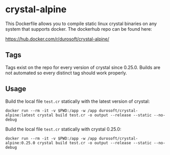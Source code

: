# crystal-alpine

This Dockerfile allows you to compile static linux crystal binaries on any system that supports docker. The dockerhub repo can be
found here:

https://hub.docker.com/r/durosoft/crystal-alpine/

## Tags

Tags exist on the repo for every version of crystal since 0.25.0. Builds are not automated so every
distinct tag should work properly.

## Usage

Build the local file `test.cr` statically with the latest version of crystal:

```
docker run --rm -it -v $PWD:/app -w /app durosoft/crystal-alpine:latest crystal build test.cr -o output --release --static --no-debug
```

Build the local file `test.cr` statically with crystal 0.25.0:

```
docker run --rm -it -v $PWD:/app -w /app durosoft/crystal-alpine:0.25.0 crystal build test.cr -o output --release --static --no-debug
```
